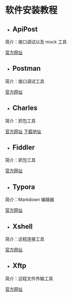 # 软件安装教程

- ## ApiPost

简介：接口调试以及 mock 工具

[官方网址](https://www.apipost.cn/download.html)

- ## Postman

简介：接口调试工具

[官方网址](https://www.postman.com/downloads/)

- ## Charles

简介：抓包工具

[官方网址](https://www.charlesproxy.com/)
[下载地址](https://www.charlesproxy.com/download/)

- ## Fiddler

简介：抓包工具

[官方网址](https://www.telerik.com/fiddler)

- ## Typora

简介：Markdown 编辑器

[官方网址](https://typora.io/)

- ## Xshell

简介：远程连接工具

[官方网址](https://www.netsarang.com/zh/xshell-download/)

- ## Xftp

简介：远程文件传输工具

[官方网址](https://www.netsarang.com/zh/xftp-download/)
